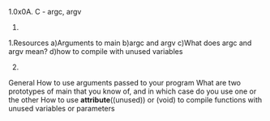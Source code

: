 1.0x0A. C - argc, argv

1.
1.Resources
a)Arguments to main
b)argc and argv
c)What does argc and argv mean?
d)how to compile with unused variables


2.
General
How to use arguments passed to your program
What are two prototypes of main that you know of, and in which case do you use one or the other
How to use __attribute__((unused)) or (void) to compile functions with unused variables or parameters

